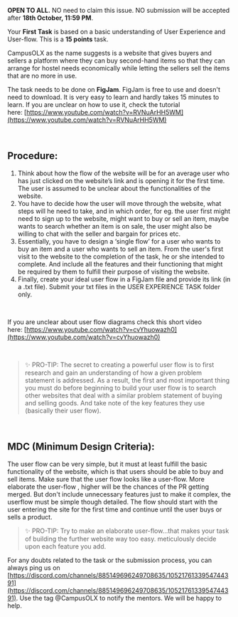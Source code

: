 **OPEN TO ALL.**
NO need to claim this issue.
NO submission will be accepted after **18th October, 11:59 PM**.

Your **First Task** is based on a basic understanding of User Experience and User-flow. This is a **15 points** task.

CampusOLX as the name suggests is a website that gives buyers and sellers a platform where they can buy second-hand items so that they can arrange for hostel needs economically while letting the sellers sell the items that are no more in use. 

The task needs to be done on **FigJam**. FigJam is free to use and doesn't need to download. It is very easy to learn and hardly takes 15 minutes to learn. If you are unclear on how to use it, check the tutorial here: [https://www.youtube.com/watch?v=RVNuArHH5WM](https://www.youtube.com/watch?v=RVNuArHH5WM)

</br>

## Procedure:

1. Think about how the flow of the website will be for an average user who has just clicked on the website’s link and is opening it for the first time. The user is assumed to be unclear about the functionalities of the website.
2. You have to decide how the user will move through the website, what steps will he need to take, and in which order, for eg. the user first might need to sign up to the website, might want to buy or sell an item, maybe wants to search whether an item is on sale, the user might also be willing to chat with the seller and bargain for prices etc.
3. Essentially, you have to design a ‘single flow’ for a user who wants to buy an item and a user who wants to sell an item. From the user's first visit to the website to the completion of the task, he or she intended to complete. And include all the features and their functioning that might be required by them to fulfill their purpose of visiting the website.
4. Finally, create your ideal user flow in a FigJam file and provide its link (in a .txt file). Submit your txt files in the USER EXPERIENCE TASK folder only.

</br>

If you are unclear about user flow diagrams check this short video here: [https://www.youtube.com/watch?v=cvYhuowazh0](https://www.youtube.com/watch?v=cvYhuowazh0)

</br>

>✨ PRO-TIP: The secret to creating a powerful user flow is to first research and gain an understanding of how a given problem statement is addressed. As a result, the first and most important thing you must do before beginning to build your user flow is to search other websites that deal with a similar problem statement of buying and selling goods. And take note of the key features they use (basically their user flow).
> 
</br>

## **MDC (Minimum Design Criteria):**

The user flow can be very simple, but it must at least fulfill the basic functionality of the website, which is that users should be able to buy and sell items. Make sure that the user flow looks like a user-flow. More elaborate the user-flow , higher will be the chances of the PR getting merged. But don't include unnecessary features just to make it complex, the userflow must be simple though detailed. The flow should start with the user entering the site for the first time and continue until the user buys or sells a product.

>✨ PRO-TIP: Try to make an elaborate user-flow…that makes your task of building the further website way too easy. meticulously decide upon each feature you add.
> 

For any doubts related to the task or the submission process, you can always ping us on [https://discord.com/channels/885149696249708635/1052176133954744391](https://discord.com/channels/885149696249708635/1052176133954744391). Use the tag @CampusOLX to notify the mentors. We will be happy to help.